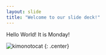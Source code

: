 ```yaml
---
layout: slide
title: "Welcome to our slide deck!"
---
```

Hello World!
It is Monday!

![kimonotocat](https://octodex.github.com/images/kimonotocat.png)
{: .center}
